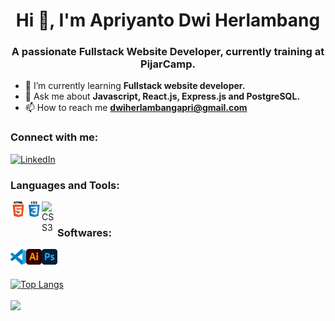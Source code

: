 <h1 align="center">Hi 👋, I'm Apriyanto Dwi Herlambang</h1>
<h3 align="center">A passionate Fullstack Website Developer, currently training at PijarCamp.</h3>

- 🌱 I’m currently learning **Fullstack website developer.**
- 💬 Ask me about **Javascript, React.js, Express.js and PostgreSQL.**
- 📫 How to reach me **dwiherlambangapri@gmail.com**

<h3 align="left">Connect with me:</h3>
<p align="left">
  <a href="https://www.linkedin.com/in/apriyantodwiherlambang/"><img alt="LinkedIn" title="LinkedIn" width="80px" src="https://upload.wikimedia.org/wikipedia/commons/0/01/LinkedIn_Logo.svg"/></a>
</p>

### Languages and Tools:
<a href="https://www.w3.org/html/" target="_blank"><img align="left" alt="HTML5" width="25px" src="https://raw.githubusercontent.com/github/explore/80688e429a7d4ef2fca1e82350fe8e3517d3494d/topics/html/html.png" /></a>

<a href="https://www.w3schools.com/css/" target="_blank"><img align="left" alt="CSS3" width="25px" src="https://raw.githubusercontent.com/github/explore/80688e429a7d4ef2fca1e82350fe8e3517d3494d/topics/css/css.png" /></a>

<a href="https://www.w3schools.com/css/" target="_blank"><img align="left" alt="CSS3" width="25px" src="https://www.vectorlogo.zone/logos/git-scm/git-scm-icon.svg"/></a>
<br/>
### Softwares:
<img align="left" alt="Visual Studio Code" width="25px" src="https://raw.githubusercontent.com/github/explore/80688e429a7d4ef2fca1e82350fe8e3517d3494d/topics/visual-studio-code/visual-studio-code.png" />
<a href="https://www.adobe.com/in/products/illustrator.html" target="_blank"> <img align="left" alt="Illustrator" width="25px" src="https://github.com/Aakarsh-B/trying-repos/blob/master/illustrator.png?raw=true"/> </a> 
<a href="https://www.photoshop.com/en" target="_blank"> <img align="left" alt="Photoshop" width="25px" src="https://github.com/Aakarsh-B/trying-repos/blob/master/photoshop.png?raw=true"/> </a>
<br>
<br>

[![Top Langs](https://github-readme-stats.vercel.app/api/top-langs/?username=apriyantodwiherlambang&layout=compact)](https://github.com/apriyantodwiherlambang/github-readme-stats)
<br>

<a href="https://github.com/apriyantodwiherlambang/github-readme-stats">
  <img align="center" src="https://github-readme-stats.vercel.app/api/pin/?username=apriyantodwiherlambang&repo=github-readme-stats" />
</a>
